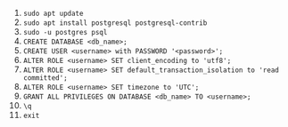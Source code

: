 1. `sudo apt update`
1. `sudo apt install postgresql postgresql-contrib`
1. `sudo -u postgres psql`
1. `CREATE DATABASE <db_name>;`
1. `CREATE USER <username> with PASSWORD '<password>';`
1. `ALTER ROLE <username> SET client_encoding to 'utf8';`
1. `ALTER ROLE <username> SET default_transaction_isolation to 'read committed';`
1. `ALTER ROLE <username> SET timezone to 'UTC';`
1. `GRANT ALL PRIVILEGES ON DATABASE <db_name> TO <username>;`
1. `\q`
1. `exit`
